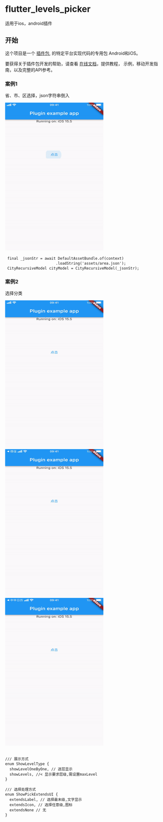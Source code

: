 # flutter_levels_picker

适用于ios，android插件

## 开始

这个项目是一个
[插件包](https://flutter.dev/developing-packages/),
的特定平台实现代码的专用包
Android和iOS。

要获得关于插件包开发的帮助，请查看
[在线文档](https://flutter.dev/docs)，提供教程，
示例，移动开发指南，以及完整的API参考。



### 案例1

省、市、区选择，json字符串倒入 

<img src="https://github.com/vsguji/flutter_level_picker/blob/main/example/assets/city_levels_picker.gif" width="320" height="480">


```
 final _jsonStr = await DefaultAssetBundle.of(context)
                       .loadString('assets/area.json');
 CityRecursiveModel cityModel = CityRecursiveModel(_jsonStr);

```

### 案例2

选择分类

<img src="https://github.com/vsguji/flutter_level_picker/blob/main/example/assets/category_one_picker.gif" width="320" height="480">


<img src="https://github.com/vsguji/flutter_level_picker/blob/main/example/assets/category_two_picker.gif" width="320" height="480">



<img src="https://github.com/vsguji/flutter_level_picker/blob/main/example/assets/category_three_picker.gif" width="320" height="480">

```

/// 展示方式
enum ShowLevelType {
  showLevelOneByOne, // 逐层显示
  showLevels, //< 显示要求层级,需设置maxLevel
}

/// 选择处理方式
enum ShowPickExtendsUI {
  extendsLabel, // 选择最末级,文字显示
  extendsIcon, // 选择任意级,图标
  extendsNone // 无
}

```

